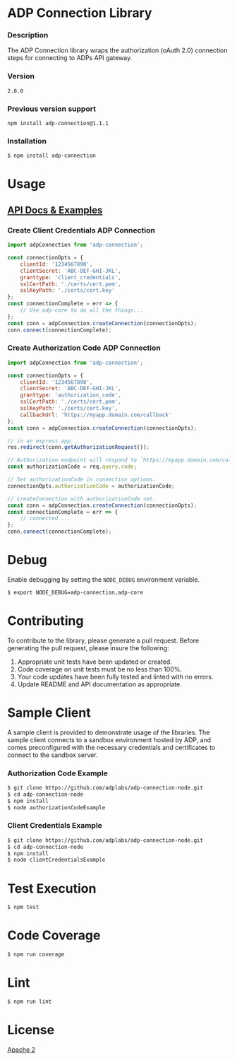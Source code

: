 # ADP Connection Library

### Description
The ADP Connection library wraps the authorization (oAuth 2.0) connection steps for connecting to ADPs API gateway.

### Version
`2.0.0`

### Previous version support
`npm install adp-connection@1.1.1`

### Installation
```sh
$ npm install adp-connection
```

# Usage 
## [API Docs & Examples](docs)

### Create Client Credentials ADP Connection
```js
import adpConnection from 'adp-connection';

const connectionOpts = {
    clientId: '1234567890',
    clientSecret: 'ABC-DEF-GHI-JKL',
    granttype: 'client_credentials',
    sslCertPath: './certs/cert.pem',
    sslKeyPath: './certs/cert.key'
};
const connectionComplete = err => {
    // Use adp-core to do all the things...
};
const conn = adpConnection.createConnection(connectionOpts);
conn.connect(connectionComplete);
```

### Create Authorization Code ADP Connection

```js
import adpConnection from 'adp-connection';

const connectionOpts = {
    clientId: '1234567890',
    clientSecret: 'ABC-DEF-GHI-JKL',
    granttype: 'authorization_code',
    sslCertPath: './certs/cert.pem',
    sslKeyPath: './certs/cert.key',
    callbackUrl: 'https://myapp.domain.com/callback'
};
const conn = adpConnection.createConnection(connectionOpts);

// in an express app...
res.redirect(conn.getAuthorizationRequest());

// Authorization endpoint will respond to `https://myapp.domain.com/callback` with `code` query parameter
const authorizationCode = req.query.code;

// Set authorizationCode in connection options. 
connectionOpts.authorizationCode = authorizationCode;

// createConnection with authorizationCode set.
const conn = adpConnection.createConnection(connectionOpts);
const connectionComplete = err => {
    // connected ...
};
conn.connect(connectionComplete);
```

# Debug
Enable debugging by setting the `NODE_DEBUG` environment variable.

```sh
$ export NODE_DEBUG=adp-connection,adp-core
```

# Contributing
To contribute to the library, please generate a pull request. Before generating the pull request, please insure the following:
1. Appropriate unit tests have been updated or created.
2. Code coverage on unit tests must be no less than 100%.
3. Your code updates have been fully tested and linted with no errors. 
4. Update README and API documentation as appropriate.

# Sample Client
A sample client is provided to demonstrate usage of the libraries. The sample client connects to a sandbox environment hosted by ADP, and comes preconfigured with the necessary credentials and certificates to connect to the sandbox server.

### Authorization Code Example
```sh
$ git clone https://github.com/adplabs/adp-connection-node.git
$ cd adp-connection-node
$ npm install
$ node authorizationCodeExample
```
### Client Credentials Example
```sh
$ git clone https://github.com/adplabs/adp-connection-node.git
$ cd adp-connection-node
$ npm install
$ node clientCredentialsExample
```

# Test Execution
```sh
$ npm test
```

# Code Coverage
```sh
$ npm run coverage
```

# Lint
```sh
$ npm run lint
```

# License 
[Apache 2](http://www.apache.org/licenses/LICENSE-2.0)
